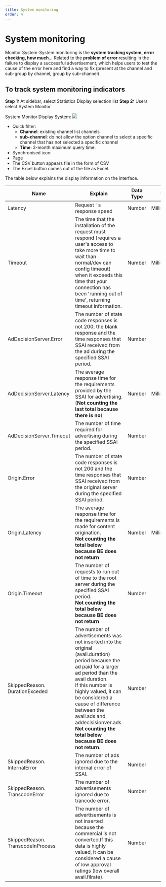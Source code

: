 ```yaml
---
title: System monitoring
order: 4
---
```

# System monitoring
Monitor System-System monitoring is the **system tracking system, error checking, how much**…  Related to the **problem of error** resulting in the failure to display a successful advertisement, which helps users to test the cause of the error here and find a way to fix (present at the channel and sub-group by channel, group by sub-channel)
## To track system monitoring indicators
**Step 1:** At sidebar, select Statistics Display selection list **Step 2:** Users select System Monitor

System Monitor Display System: ![](../image/ui-monitor-system.png)
* Quick filter:
    * **Channel**: existing channel list channels
    * **sub-channel**: do not allow the option channel to select a specific channel that has not selected a specific channel
    * **Time**: 3-month maximum query time.
* Synchronised icon
* Page
* The CSV button appears file in the form of CSV
* The Excel button comes out of the file as Excel.

The table below explains the display information on the interface.

| Name                              | Explain                                                                                                                                                                                                                                                                                                                                                                        | Data Type | Unit         | Formula |
| --------------------------------- | ------------------------------------------------------------------------------------------------------------------------------------------------------------------------------------------------------------------------------------------------------------------------------------------------------------------------------------------------------------------------------ | --------- | ------------ | ------- |
| Latency                           | Request ' s response speed                                                                                                                                                                                                                                                                                                                                                     | Number    | Millireconds | N/A     |
| Timeout                           | The time that the installation of the request must respond (requires a user's access to take more time to wait than normal/dev can config timeout) when it exceeds this time that your connection has been 'running out of time', returning timeout information.                                                                                                               | Number    | Millireconds | N/A     |
| AdDecisionServer.Error            | The number of state code responses is not 200, the blank response and the time responses that SSAI received from the ad during the specified SSAI period.                                                                                                                                                                                                                      | Number    |              | Count.  |
| AdDecisionServer.Latency          | The average response time for the requirements provided by the SSAI for advertising.<br />(**Not counting the last total because there is no**)                                                                                                                                                                                                                          | Number    | Millireconds | Avg     |
| AdDecisionServer.Timeout          | The number of time required for advertising during the specified SSAI period.                                                                                                                                                                                                                                                                                                  | Number    |              | Count.  |
| Origin.Error                      | The number of state code responses is not 200 and the time responses that SSAI received from the original server during the specified SSAI period.                                                                                                                                                                                                                             | Number    |              | Count.  |
| Origin.Latency                    | The average response time for the requirements is made for content origination.<br />**Not counting the total below** **because BE does not return**                                                                                                                                                                                                                     | Number    | Millireconds | Avg     |
| Origin.Timeout                    | The number of requests to run out of time to the root server during the specified SSAI period.<br />**Not counting the total below** **because BE does not return**                                                                                                                                                                                                      | Number    |              | Count.  |
| SkippedReason. DurationExceded    | The number of advertisements was not inserted into the original (avail.duration) period because the ad paid for a larger ad period than the avail duration. <br />If this number is highly valued, it can be considered a cause of difference between the avail.ads and addecisisionver.ads.<br />**Not counting the total below** **because BE does not return**. | Number    |              | Count.  |
| SkippedReason. InternalError      | The number of ads ignored due to the internal error of SSAI.                                                                                                                                                                                                                                                                                                                   | Number    |              | Count.  |
| SkippedReason. TranscodeError     | The number of advertisements ignored due to trancode error.                                                                                                                                                                                                                                                                                                                    | Number    |              | Count.  |
| SkippedReason. TranscodeInProcess | The number of advertisements is not inserted because the commercial is not converted.If this data is highly valued, it can be considered a cause of low approval ratings (low overall avail.filrate).                                                                                                                                                                          | Number    |              | Count.  |





